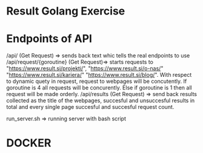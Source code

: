 # Result Golang Exercise

# Endpoints of API

/api/ (Get Request) => sends back text whic tells the real endpoints to use
/api/request/{goroutine} (Get Request)=> starts requests to "https://www.result.si/projekti/", "https://www.result.si/o-nas/"  "https://www.result.si/kariera/" "https://www.result.si/blog/". With respect to dynamic quety in request, request to webpages will be concutently. If goroutine is 4 all requests will be concurently. Else if goroutine is 1 then all request will be made orderly. 
/api/results (Get Request) => send back results collected as the title of the webpages, succesful and unsuccesful results in total and every single page succesful and succesful request count.

run_server.sh => running server with bash script



# DOCKER